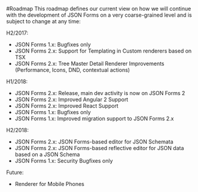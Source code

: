 #Roadmap
This roadmap defines our current view on how we will continue with the development of JSON Forms on a very coarse-grained level and is subject to change at any time:

H2/2017:
 * JSON Forms 1.x: Bugfixes only
 * JSON Forms 2.x: Support for Templating in Custom renderers based on TSX
 * JSON Forms 2.x: Tree Master Detail Renderer Improvements (Performance, Icons, DND, contextual actions)

H1/2018:
 * JSON Forms 2.x: Release, main dev activity is now on JSON Forms 2
 * JSON Forms 2.x: Improved Angular 2 Support
 * JSON Forms 2.x: Improved React Support
 * JSON Forms 1.x: Bugfixes only
 * JSON Forms 1.x: Improved migration support to JSON Forms 2.x
 
H2/2018:
 * JSON Forms 2.x: JSON Forms-based editor for JSON Schemata
 * JSON Forms 2.x: JSON Forms-based reflective editor for JSON data based on a JSON Schema
 * JSON Forms 1.x: Security Bugfixes only

Future:
 * Renderer for Mobile Phones
